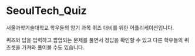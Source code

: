 # SeoulTech_Quiz

서울과학기술대학교 학우들의 암기 과목 퀴즈 대비를 위한 어플리케이션입니다.

퀴즈와 답을 입력하고 팝업되는 문제를 풀면서 정답을 확인할 수 있고
다른 학우들의 퀴즈셋을 가져와 풀어볼 수도 있습니다.
